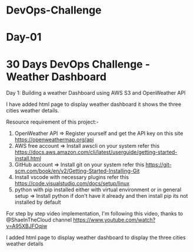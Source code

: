 # DevOps-Challenge
# Day-01 
# 30 Days DevOps Challenge - Weather Dashboard

Day 1: Building a weather Dashboard using AWS S3 and OpenWeather API

I have added html page to display weather dashboard it shows the three cities weather details.




Resource requirement of this project:-
1. OpenWeather API
    => Register yourself and get the API key on this site https://openweathermap.org/api
2. AWS free account
    => Install awscli on your system refer this https://docs.aws.amazon.com/cli/latest/userguide/getting-started-install.html
3. GitHub account
    => Install git on your system refer this https://git-scm.com/book/en/v2/Getting-Started-Installing-Git
4. Install vscode with necessary plugins refer this https://code.visualstudio.com/docs/setup/linux
5. python with pip installed either with virtual environment or in general setup
    => Install python if don't have it already and then install pip its not installed by default

For step by step video implementation, I'm following this video, thanks to @ShaeInTheCloud channel https://www.youtube.com/watch?v=A95XBJFOqjw

I added html page to display weather dashboard to display the three cities weather details

